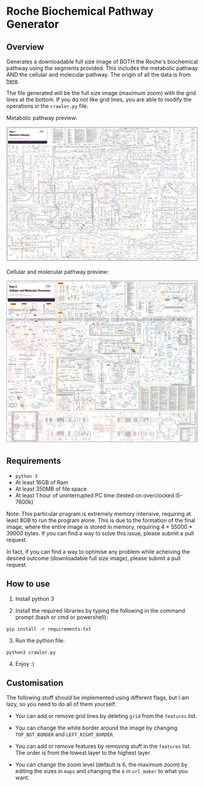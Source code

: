 # Roche Biochemical Pathway Generator

## Overview

Generates a downloadable full size image of BOTH the Roche's biochemical pathway using the segments provided. This includes the metabolic pathway AND the cellular and molecular pathway. The origin of all the data is from [here](http://biochemical-pathways.com).

The file generated will be the full size image (maximum zoom) with the grid lines at the bottom. If you do not like grid lines, you are able to modify the operations in the `crawler.py` file.

Metabolic pathway preview:

![metabolic pathway](https://raw.githubusercontent.com/ZijunH/Roche_Biochemical_Pathway_generator/master/prev1.png)

Cellular and molecular pathway preview:

![cellular and molecular pathway](https://raw.githubusercontent.com/ZijunH/Roche_Biochemical_Pathway_generator/master/prev2.png)


## Requirements

- `python 3`
- At least 16GB of Ram
- At least 350MB of file space
- At least 1 hour of uninterrupted PC time (tested on overclocked i5-7600k)

Note: This particular program is extremely memory intensive, requiring at least 8GB to run the program alone. This is due to the formation of the final image, where the entire image is stored in memory, requiring 4 * 55000 * 39000 bytes. If you can find a way to solve this issue, please submit a pull request.

In fact, if you can find a way to optimise any problem while acheiving the desired outcome (downloadable full size image), please submit a pull request.

## How to use

1. Install python 3

2. Install the required libraries by typing the following in the command prompt (bash or cmd or powershell):

```
pip install -r requirements.txt
```

3. Run the python file:

```
python3 crawler.py
```

4. Enjoy :)

## Customisation

The following stuff should be implemented using different flags, but I am lazy, so you need to do all of them yourself.

- You can add or remove grid lines by deleting `grid` from the `features` list.

- You can change the white border around the image by changing `TOP_BOT_BORDER` and `LEFT_RIGHT_BORDER`.

- You can add or remove features by removing stuff in the `features` list. The order is from the lowest layer to the highest layer.

- You can change the zoom level (default is 6, the maximum zoom) by editing the sizes in `maps` and changing the `6` in `url_maker` to what you want.
